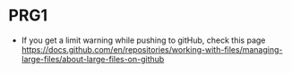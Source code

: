 # PRG1
* If you get a limit warning while pushing to gitHub, check this page
https://docs.github.com/en/repositories/working-with-files/managing-large-files/about-large-files-on-github